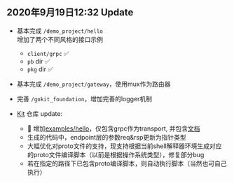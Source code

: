 
## 2020年9月19日12:32 Update 
- 基本完成 `/demo_project/hello`  
    增加了两个不同风格的接口示例
    - `client/grpc` :white_check_mark:
    - `pb` dir :white_check_mark:
    - `pkg` dir :white_check_mark:
- 基本完成 `/demo_project/gateway`，使用mux作为路由器
- 完善 `/gokit_foundation`，增加完善的logger机制

- [Kit][1] 仓库 update:
    -   :tada: 增加[examples/hello][2]，仅包含grpc作为transport, 并包含[文档][3]
    -   生成的代码中，endpoint层的参数req&rsp更新为指针类型
    -   大幅优化对proto文件的支持，现支持根据当前shell解释器环境生成对应的proto文件编译脚本（以前是根据操作系统类型），修复部分bug
    -   若在指定的路径下已包含proto编译脚本，则自动执行脚本（当然也可自己执行）
 
 
[1]:https://github.com/chaseSpace/kit
[2]:https://github.com/chaseSpace/kit/tree/master/examples
[3]:https://github.com/chaseSpace/kit/blob/master/examples/hellosvc_doc.md